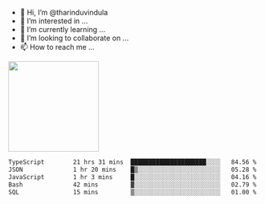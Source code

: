 - 👋 Hi, I’m @tharinduvindula
- 👀 I’m interested in ...
- 🌱 I’m currently learning ...
- 💞️ I’m looking to collaborate on ...
- 📫 How to reach me ...

<!---
tharinduvindula/tharinduvindula is a ✨ special ✨ repository because its `README.md` (this file) appears on your GitHub profile.
You can click the Preview link to take a look at your changes.
--->

<img height="180em" src="https://github-readme-stats.vercel.app/api?username=tharinduvindula&show_icons=true&hide_border=false&&count_private=true&include_all_commits=true" />


<!--START_SECTION:waka-->

```txt
TypeScript        21 hrs 31 mins  █████████████████████░░░░   84.56 %
JSON              1 hr 20 mins    █▒░░░░░░░░░░░░░░░░░░░░░░░   05.28 %
JavaScript        1 hr 3 mins     █░░░░░░░░░░░░░░░░░░░░░░░░   04.16 %
Bash              42 mins         ▓░░░░░░░░░░░░░░░░░░░░░░░░   02.79 %
SQL               15 mins         ▒░░░░░░░░░░░░░░░░░░░░░░░░   01.00 %
```

<!--END_SECTION:waka-->
